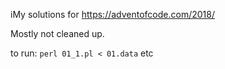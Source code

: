 iMy solutions for https://adventofcode.com/2018/

Mostly not cleaned up.

to run: `perl 01_1.pl < 01.data` etc

